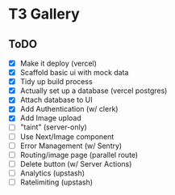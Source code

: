 # T3 Gallery

## ToDO

- [x] Make it deploy (vercel)
- [x] Scaffold basic ui with mock data
- [x] Tidy up build process
- [x] Actually set up a database (vercel postgres)
- [x] Attach database to UI
- [x] Add Authentication (w/ clerk)
- [x] Add Image upload
- [ ] "taint" (server-only)
- [ ] Use Next/Image component
- [ ] Error Management (w/ Sentry)
- [ ] Routing/image page (parallel route)
- [ ] Delete button (w/ Server Actions)
- [ ] Analytics (upstash)
- [ ] Ratelimiting (upstash)